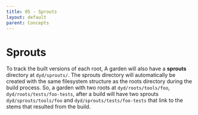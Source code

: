 ```yaml
---
title: 05 - Sprouts
layout: default
parent: Concepts
---
```


# Sprouts

To track the built versions of each root, A garden will also have a **sprouts** directory at `dyd/sprouts/`.  The sprouts directory will automatically be created with the same filesystem structure as the roots directory during the build process.  So, a garden with two roots at `dyd/roots/tools/foo`, `dyd/roots/tests/foo-tests`, after a build will have two sprouts `dyd/sprouts/tools/foo` and `dyd/sprouts/tests/foo-tests` that link to the stems that resulted from the build.